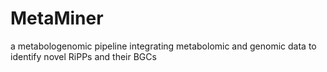 # MetaMiner
a metabologenomic pipeline integrating metabolomic and genomic data to identify novel RiPPs and their BGCs
